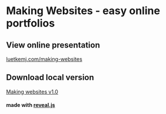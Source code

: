 # Making Websites - easy online portfolios

## View online presentation 
[luetkemj.com/making-websites](http://luetkemj.com/making-websites)

## Download local version
[Making websites v1.0](https://github.com/luetkemj/making-websites/releases/tag/1.0)

#### made with [reveal.js](https://github.com/hakimel/reveal.js)
